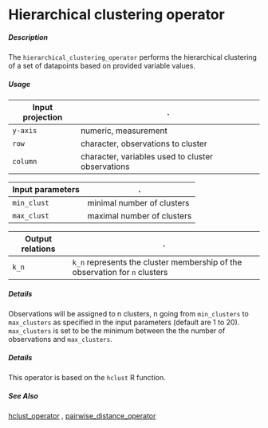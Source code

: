 # Hierarchical clustering operator

##### Description

The `hierarchical_clustering_operator` performs the hierarchical clustering of a set of datapoints based on provided variable values.

##### Usage

Input projection|.
---|---
`y-axis`        | numeric, measurement 
`row`           | character, observations to cluster
`column`        | character, variables used to cluster observations 

Input parameters|.
---|---
`min_clust`        | minimal number of clusters
`max_clust`        | maximal number of clusters

Output relations|.
---|---
`k_n`        | `k_n` represents the cluster membership of the observation for `n` clusters

##### Details

Observations will be assigned to n clusters, n going from `min_clusters` to `max_clusters` as specified in
the input parameters (default are 1 to 20). `max_clusters` is set to be the minimum between the the number of observations and
`max_clusters`.

##### Details

This operator is based on the `hclust` R function.

##### See Also

[hclust_operator](https://github.com/tercen/hclust_operator)
, [pairwise_distance_operator](https://github.com/tercen/pairwise_distance_operator)

